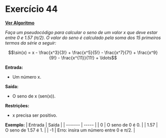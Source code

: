 # Exercício 44

[**Ver Algoritmo**](Algoritmo44.md)

*Faça um pseudocódigo para calcular o seno de um valor x que deve estar entre 0 e 1.57 (π/2). O valor do seno é calculado pela soma dos 15 primeiros termos da série a seguir:*

$$\sin(x) = x - \frac{x^3}{3!} + \frac{x^5}{5!} - \frac{x^7}{7!} + \frac{x^9}{9!} - \frac{x^{11}}{11!} + \ldots$$


**Entrada:**
- Um número x.

**Saída:**
- O seno de x (sen(x)).

**Restrições:**
- x precisa ser positivo.

**Exemplo:**
| Entrada | Saída |
| ------- | ----- |
| 0 | O seno de 0 é 0. |
| 1.57 | O seno de 1.57 é 1. |
| -1 | Erro: insira um número entre 0 e π/2. |
